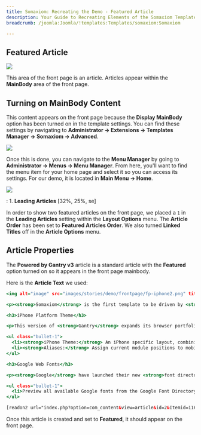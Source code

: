 ```yaml
---
title: Somaxiom: Recreating the Demo - Featured Article
description: Your Guide to Recreating Elements of the Somaxiom Template for Joomla
breadcrumb: /joomla:Joomla/!templates:Templates/somaxiom:Somaxiom

---
```


Featured Article
-----

![][demo]

This area of the front page is an article. Articles appear within the **MainBody** area of the front page.

Turning on MainBody Content
-----

This content appears on the front page because the **Display MainBody** option has been turned on in the template settings. You can find these settings by navigating to **Administrator -> Extensions -> Templates Manager -> Somaxiom -> Advanced**.

![][advanced]

Once this is done, you can navigate to the **Menu Manager** by going to **Administrator -> Menus -> Menu Manager**. From here, you'll want to find the menu item for your home page and select it so you can access its settings. For our demo, it is located in **Main Menu -> Home**.

![][menu]

:   1. **Leading Articles** [32%, 25%, se]

In order to show two featured articles on the front page, we placed a `1` in the **Leading Articles** setting within the **Layout Options** menu. The **Article Order** has been set to **Featured Articles Order**. We also turned **Linked Titles** off in the **Article Options** menu.

Article Properties
-----

The **Powered by Gantry v3** article is a standard article with the **Featured** option turned on so it appears in the front page mainbody.

Here is the **Article Text** we used:

~~~ .html
<img alt="image" src="images/stories/demo/frontpage/fp-iphone2.png" title="image" class="floatright"  width="208" height="385" />

<p><strong>Somaxiom</strong> is the first template to be driven by <strong>Gantry v3.0</strong>. There are several major features in this Gantry release, ranging from <strong>iPhone</strong> support, to <strong>Google Web Fonts</strong>, to <strong>Smart Loading</strong>, several bug fixes and much more.</p>

<h3>iPhone Platform Theme</h3>

<p>This version of <strong>Gantry</strong> expands its browser portfolio to <strong>iPhone</strong>'s Safari, producing a <strong>mobile</strong> version of the <strong>Somaxiom</strong> template for all visitors using the popular smartphone.</p>

<ul class="bullet-1">
  <li><strong>iPhone Theme:</strong> An iPhone specific layout, combining pre-existing template elements with mobile specific styling.</li>
  <li><strong>Aliases:</strong> Assign current module positions to mobile equivalents such as <em>mobile-header &rarr; header-a</em></li>
</ul>

<h3>Google Web Fonts</h3>

<p><strong>Google</strong> have launched their new <strong>font directory</strong> service, which offers a <strong>Font API</strong> for web developers to load <strong>Custom Fonts</strong> straight from their servers.</p>

<ul class="bullet-1">
  <li>Preview all available Google fonts from the Google Font Directory located <a href="http://code.google.com/webfonts" target="_blank">here</a></li>
</ul>

[readon2 url="index.php?option=com_content&view=article&id=2&Itemid=116"]More Gantry v3 Information[/readon2]
~~~

Once this article is created and set to **Featured**, it should appear on the front page.

[demo]: assets/demo_7.jpeg
[advanced]: assets/setadvanced.jpeg
[menu]: assets/menu.jpeg